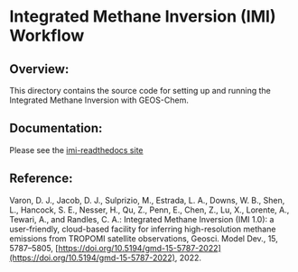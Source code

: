 # Integrated Methane Inversion (IMI) Workflow
## Overview:

This directory contains the source code for setting up and running the
Integrated Methane Inversion with GEOS-Chem.


## Documentation:

Please see the [imi-readthedocs site](https://imi.readthedocs.io)


## Reference:

Varon, D. J., Jacob, D. J., Sulprizio, M., Estrada, L. A., Downs, W. B., Shen, L., Hancock, S. E., Nesser, H., Qu, Z., Penn, E., Chen, Z., Lu, X., Lorente, A., Tewari, A., and Randles, C. A.: Integrated Methane Inversion (IMI 1.0): a user-friendly, cloud-based facility for inferring high-resolution methane emissions from TROPOMI satellite observations, Geosci. Model Dev., 15, 5787–5805, [https://doi.org/10.5194/gmd-15-5787-2022](https://doi.org/10.5194/gmd-15-5787-2022), 2022.